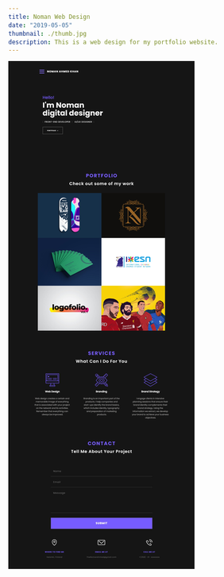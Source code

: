 ```yaml
---
title: Noman Web Design
date: "2019-05-05"
thumbnail: ./thumb.jpg
description: This is a web design for my portfolio website.
---
```


![Noman web Design](./1.jpg)